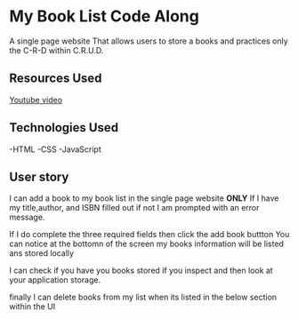 # My Book List Code Along

A single page website That allows users to store a books and practices only the C-R-D within C.R.U.D. 

## Resources Used

[Youtube video](https://www.youtube.com/watch?v=JaMCxVWtW58) 

## Technologies Used

-HTML
-CSS
-JavaScript

## **User story**

I can add a book to my book list in the single page website **ONLY** If I have my title,author, and ISBN filled out if not I am prompted with an error message.

If I do complete the three required fields then click the add book buttton You can notice at the bottomn of the screen my books information will be listed ans stored locally

I can check if you have you books stored if you inspect and then look at your application storage.

finally I can delete books from my list when its listed in the below section within the UI 